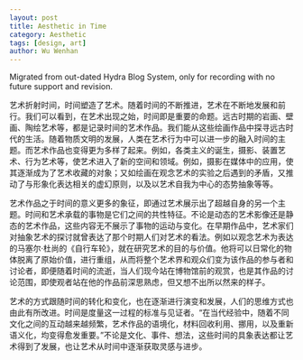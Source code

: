 ```yaml
---
layout: post
title: Aesthetic in Time
category: Aesthetic
tags: [design, art]
author: Wu Wenhan
---
```

Migrated from out-dated Hydra Blog System, only for recording with no future support and revision.

艺术折射时间，时间塑造了艺术。随着时间的不断推进，艺术在不断地发展和前行。我们可以看到，在艺术出现之始，时间即是重要的命题。远古时期的岩画、壁画、陶绘艺术等，都是记录时间的艺术作品。我们能从这些绘画作品中探寻远古时代的生活。随着物质文明的发展，人类在艺术行为中可以进一步的融入时间的主题。而艺术作品也变得更为多样了起来。例如，各类主义的诞生，摄影、装置艺术、行为艺术等，使艺术进入了新的空间和领域。例如，摄影在媒体中的应用，使其逐渐成为了艺术收藏的对象；又如绘画在观念艺术的实验之后遇到的矛盾，又推动了与形象化表达相关的虚幻原则，以及以艺术自我为中心的态势抽象等等。

艺术作品之于时间的意义更多的象征，即通过艺术展示出了超越自身的另一个主题。时间和艺术承载的事物是它们之间的共性特征。不论是动态的艺术影像还是静态的艺术作品，这些内容无不展示了事物的运动与变化。在早期作品中，艺术家们对抽象艺术的探讨就曾表达了那个时期人们对艺术的看法。例如以观念艺术为表达的马塞尔·杜尚的《自行车轮》，就在研究艺术的目的与价值。他将可以日常化的物体脱离了原始价值，进行重组，从而将整个艺术界和观众们变为该作品的参与者和讨论者，即便随着时间的流逝，当人们现今站在博物馆前的观赏，也是其作品的讨论范围，即使观者站在他的作品前深思熟虑，但又想不出所以然来的样子。

艺术的方式跟随时间的转化和变化，也在逐渐进行演变和发展，人们的思维方式也由此有所改进。时间是度量这一过程的标准与见证者。“在当代经验中，随着不同文化之间的互动越来越频繁，艺术作品的语境化，材料回收利用、挪用，以及重新语义化，均变得愈发重要。”不论是文化、事件、想法，这些时间的具象表达都让艺术得到了发展，也让艺术从时间中逐渐获取灵感与进步。
